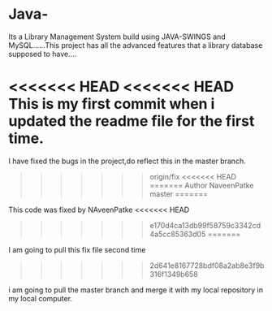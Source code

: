 # Java-
Its a Library Management System build using JAVA-SWINGS and MySQL......This project has all the advanced features that a library database supposed to have....

<<<<<<< HEAD
<<<<<<< HEAD
This is my first commit when i updated the readme file for the first time.
=======
I have fixed the bugs in the project,do reflect this in the master branch.
>>>>>>> origin/fix
<<<<<<< HEAD
=======
Author NaveenPatke
>>>>>>> master
=======

This code was fixed by NAveenPatke
<<<<<<< HEAD
>>>>>>> e170d4ca13db99f58759c3342cd4a5cc85363d05
=======

I am going to pull this fix file second time

>>>>>>> 2d641e8167728bdf08a2ab8e3f9b316f1349b658

i am going to pull the master branch and merge it with my local repository in my local computer.
